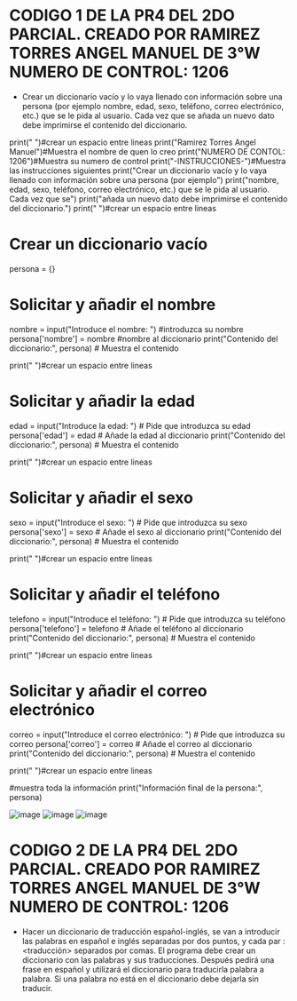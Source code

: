 # CODIGO 1 DE LA PR4 DEL 2DO PARCIAL. CREADO POR RAMIREZ TORRES ANGEL MANUEL DE 3°W NUMERO DE CONTROL: 1206
- Crear un diccionario vacío y lo vaya llenado con información sobre una persona (por ejemplo nombre, edad, sexo, teléfono, correo electrónico, etc.) que se le pida al usuario. Cada vez que se añada un nuevo dato debe imprimirse el contenido del diccionario.


print(" ")#crear un espacio entre lineas 
print("Ramirez Torres Angel Manuel")#Muestra el nombre de quen lo creo 
print("NUMERO DE CONTOL: 1206")#Muestra su numero de control 
print("-INSTRUCCIONES-")#Muestra las instrucciones siguientes 
print("Crear un diccionario vacío y lo vaya llenado con información sobre una persona (por ejemplo")
print("nombre, edad, sexo, teléfono, correo electrónico, etc.) que se le pida al usuario. Cada vez que se")
print("añada un nuevo dato debe imprimirse el contenido del diccionario.")
print(" ")#crear un espacio entre lineas 


# Crear un diccionario vacío 
persona = {}

# Solicitar y añadir el nombre
nombre = input("Introduce el nombre: ")  #introduzca su nombre
persona['nombre'] = nombre  #nombre al diccionario
print("Contenido del diccionario:", persona)  # Muestra el contenido

print(" ")#crear un espacio entre lineas 

# Solicitar y añadir la edad
edad = input("Introduce la edad: ")  # Pide que introduzca su edad
persona['edad'] = edad  # Añade la edad al diccionario
print("Contenido del diccionario:", persona)  # Muestra el contenido

print(" ")#crear un espacio entre lineas 

# Solicitar y añadir el sexo
sexo = input("Introduce el sexo: ")  # Pide que introduzca su sexo
persona['sexo'] = sexo  # Añade el sexo al diccionario
print("Contenido del diccionario:", persona)  # Muestra el contenido 

print(" ")#crear un espacio entre lineas 

# Solicitar y añadir el teléfono
telefono = input("Introduce el teléfono: ")  # Pide que introduzca su teléfono
persona['telefono'] = telefono  # Añade el teléfono al diccionario
print("Contenido del diccionario:", persona)  # Muestra el contenido

print(" ")#crear un espacio entre lineas 

# Solicitar y añadir el correo electrónico
correo = input("Introduce el correo electrónico: ")  # Pide que introduzca su correo
persona['correo'] = correo  # Añade el correo al diccionario
print("Contenido del diccionario:", persona)  # Muestra el contenido 

print(" ")#crear un espacio entre lineas 

#muestra toda la información 
print("Información final de la persona:", persona)

![image](https://github.com/user-attachments/assets/3091c9ff-fb36-4116-82e6-fdb6b9f215fa)
![image](https://github.com/user-attachments/assets/dc2f52de-98d5-4bb2-81cc-398afbf8dac0)
![image](https://github.com/user-attachments/assets/55c17605-ff30-469a-ba25-175a6e807140)



# CODIGO 2 DE LA PR4 DEL 2DO PARCIAL. CREADO POR RAMIREZ TORRES ANGEL MANUEL DE 3°W NUMERO DE CONTROL: 1206
- Hacer un diccionario de traducción español-inglés, se van a introducir las palabras en español e inglés separadas por dos puntos, y cada par <palabra>:<traducción> separados por comas. El programa debe crear un diccionario con las palabras y sus traducciones. Después pedirá una frase en español y utilizará el diccionario para traducirla palabra a palabra. Si una palabra no está en el diccionario debe dejarla sin traducir.


